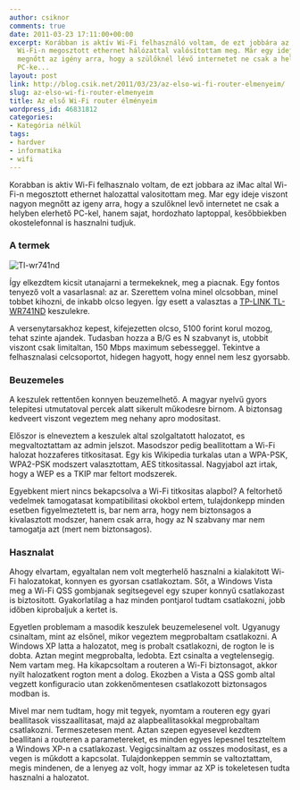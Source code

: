 ```yaml
---
author: csiknor
comments: true
date: 2011-03-23 17:11:00+00:00
excerpt: Korábban is aktív Wi-Fi felhasználó voltam, de ezt jobbára az iMac által
  Wi-Fi-n megosztott ethernet hálózattal valósítottam meg. Már egy ideje viszont nagyon
  megnőtt az igény arra, hogy a szülőknél lévő internetet ne csak a helyben elérhető
  PC-ke...
layout: post
link: http://blog.csik.net/2011/03/23/az-elso-wi-fi-router-elmenyeim/
slug: az-elso-wi-fi-router-elmenyeim
title: Az első Wi-Fi router élményeim
wordpress_id: 46831812
categories:
- Kategória nélkül
tags:
- hardver
- informatika
- wifi
---
```


Korabban is aktiv Wi-Fi felhasznalo voltam, de ezt jobbara az iMac  altal Wi-Fi-n megosztott ethernet halozattal valositottam meg. Mar egy  ideje viszont nagyon megnőtt az igeny arra, hogy a szulőknel levő  internetet ne csak a helyben elerhető PC-kel, hanem sajat, hordozhato  laptoppal, kesőbbiekben okostelefonnal is hasznalni tudjuk.

### A termek

![Tl-wr741nd](http://csiknet.files.wordpress.com/2011/03/tl-wr741nd-scaled500.jpg)

Így  elkezdtem kicsit utanajarni a termekeknek, meg a piacnak. Egy fontos  tenyező volt a vasarlasnal: az ar. Szerettem volna minel olcsobban,  minel tobbet kihozni, de inkabb olcso legyen. Így esett a valasztas a [TP-LINK TL-WR741ND](http://www.tp-link.com/en/products/prodetail.aspx?mid=010303010201&id=578) keszulekre.

A versenytarsakhoz kepest, kifejezetten olcso, 5100 forint korul  mozog, tehat szinte ajandek. Tudasban hozza a B/G es N szabvanyt is,  utobbit viszont csak limitaltan, 150 Mbps maximum sebesseggel. Tekintve a  felhasznalasi celcsoportot, hidegen hagyott, hogy ennel nem lesz  gyorsabb.

### Beuzemeles

A keszulek rettentően konnyen beuzemelhető. A magyar nyelvű gyors  telepitesi utmutatoval percek alatt sikerult műkodesre birnom. A  biztonsag kedveert viszont vegeztem meg nehany apro modositast.

Előszor is elneveztem a keszulek altal szolgaltatott halozatot, es  megvaltoztattam az admin jelszot. Masodszor pedig beallitottam a Wi-Fi  halozat hozzaferes titkositasat. Egy kis Wikipedia turkalas utan a  WPA-PSK, WPA2-PSK modszert valasztottam, AES titkositassal. Nagyjabol  azt irtak, hogy a WEP es a TKIP mar feltort modszerek.

Egyebkent miert nincs bekapcsolva a Wi-Fi titkositas alapbol? A  feltorhető vedelmek tamogatasat kompatibilitasi okokbol ertem,  tulajdonkepp minden esetben figyelmeztetett is, bar nem arra, hogy nem  biztonsagos a kivalasztott modszer, hanem csak arra, hogy az N szabvany  mar nem tamogatja azt (mert nem biztonsagos).

### Hasznalat

Ahogy elvartam, egyaltalan nem volt megterhelő hasznalni a  kialakitott Wi-Fi halozatokat, konnyen es gyorsan csatlakoztam. Sőt, a  Windows Vista meg a Wi-Fi QSS gombjanak segitsegevel egy szuper konnyű  csatlakozast is biztositott. Gyakorlatilag a haz minden pontjarol tudtam  csatlakozni, jobb időben kiprobaljuk a kertet is.

Egyetlen problemam a masodik keszulek beuzemelesenel volt. Ugyanugy  csinaltam, mint az elsőnel, mikor vegeztem megprobaltam csatlakozni. A  Windows XP latta a halozatot, meg is probalt csatlakozni, de rogton le  is dobta. Aztan megint megprobalta, ledobta. Ezt csinalta a  vegtelensegig. Nem vartam meg. Ha kikapcsoltam a routeren a Wi-Fi  biztonsagot, akkor nyilt halozatkent rogton ment a dolog. Ekozben a  Vista a QSS gomb altal vegzett konfiguracio utan zokkenőmentesen  csatlakozott biztonsagos modban is.

Mivel mar nem tudtam, hogy mit tegyek, nyomtam a routeren egy gyari  beallitasok visszaallitasat, majd az alapbeallitasokkal megprobaltam  csatlakozni. Termeszetesen ment. Aztan szepen egyesevel kezdtem  beallitani a routeren a parametereket, es minden egyes lepesnel  teszteltem a Windows XP-n a csatlakozast. Vegigcsinaltam az osszes  modositast, es a vegen is műkdott a kapcsolat. Tulajdonkeppen semmin se  valtoztattam, megis mindenen, de a lenyeg az volt, hogy immar az XP is  tokeletesen tudta hasznalni a halozatot.
